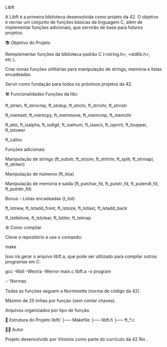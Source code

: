 Libft

A Libft é a primeira biblioteca desenvolvida como projeto da 42. O objetivo é recriar um conjunto de funções básicas da linguagem C, além de implementar funções adicionais, que servirão de base para futuros projetos.

📚 Objetivo do Projeto

Reimplementar funções da biblioteca padrão C (<string.h>, <stdlib.h>, etc.).

Criar novas funções utilitárias para manipulação de strings, memória e listas encadeadas.

Servir como fundação para todos os próximos projetos da 42.

🛠️ Funcionalidades
Funções da libc

ft_strlen, ft_strncmp, ft_strdup, ft_strchr, ft_strrchr, ft_strnstr

ft_memset, ft_memcpy, ft_memmove, ft_memcmp, ft_memchr

ft_atoi, ft_isalpha, ft_isdigit, ft_isalnum, ft_isascii, ft_isprint, ft_toupper, ft_tolower

ft_calloc

Funções adicionais

Manipulação de strings (ft_substr, ft_strjoin, ft_strtrim, ft_split, ft_strmapi, ft_striteri)

Manipulação de números (ft_itoa)

Manipulação de memória e saída (ft_putchar_fd, ft_putstr_fd, ft_putendl_fd, ft_putnbr_fd)

Bonus – Listas encadeadas (t_list)

ft_lstnew, ft_lstadd_front, ft_lstsize, ft_lstlast, ft_lstadd_back

ft_lstdelone, ft_lstclear, ft_lstiter, ft_lstmap

⚙️ Como compilar

Clone o repositório e use o comando:

make


Isso irá gerar o arquivo libft.a, que pode ser utilizado para compilar outros programas em C:

gcc -Wall -Wextra -Werror main.c libft.a -o program

✅ Normas

Todas as funções seguem a Norminette (norma de código da 42).

Máximo de 25 linhas por função (sem contar chaves).

Arquivos organizados por tipo de função.

📂 Estrutura do Projeto
libft/
├── Makefile
├── libft.h
├── ft_*.c

🧑‍💻 Autor

Projeto desenvolvido por Vinionix
 como parte do currículo da 42 Rio
.

